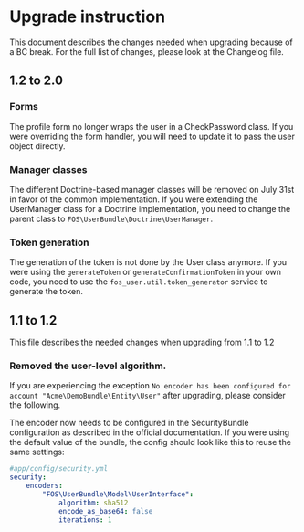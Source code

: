 Upgrade instruction
===================

This document describes the changes needed when upgrading because of a BC
break. For the full list of changes, please look at the Changelog file.

## 1.2 to 2.0

### Forms

The profile form no longer wraps the user in a CheckPassword class. If you
were overriding the form handler, you will need to update it to pass the
user object directly.

### Manager classes

The different Doctrine-based manager classes will be removed on July 31st
in favor of the common implementation. If you were extending the UserManager
class for a Doctrine implementation, you need to change the parent class
to `FOS\UserBundle\Doctrine\UserManager`.

### Token generation

The generation of the token is not done by the User class anymore. If you
were using the `generateToken` or `generateConfirmationToken` in your own
code, you need to use the `fos_user.util.token_generator` service to generate
the token.

## 1.1 to 1.2

This file describes the needed changes when upgrading from 1.1 to 1.2

### Removed the user-level algorithm.

If you are experiencing the exception
`No encoder has been configured for account "Acme\DemoBundle\Entity\User"`
after upgrading, please consider the following.

The encoder now needs to be configured in the SecurityBundle configuration
as described in the official documentation. If you were using the default
value of the bundle, the config should look like this to reuse the same settings:

```yaml
#app/config/security.yml
security:
    encoders:
        "FOS\UserBundle\Model\UserInterface":
            algorithm: sha512
            encode_as_base64: false
            iterations: 1
```
